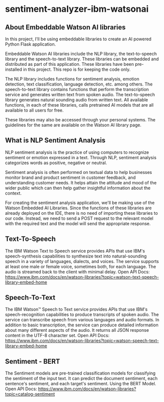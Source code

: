 # sentiment-analyzer-ibm-watsonai

## About Embeddable Watson AI libraries

In this project, I'll be using embeddable libraries to create an AI powered Python Flask application.

Embeddable Watson AI libraries include the NLP library, the text-to-speech library and the speech-to-text library. These libraries can be embedded and distributed as part of this application. These libraries have been pre-installed in this project. This repo is for keeping the code only.

The NLP library includes functions for sentiment analysis, emotion detection, text classification, language detection, etc. among others. The speech-to-text library contains functions that perform the transcription service and generates written text from spoken audio. The text-to-speech library generates natural sounding audio from written text. All available functions, in each of these libraries, calls pretrained AI models that are all available to all users for free.

These libraries may also be accessed through your personal systems. The guidelines for the same are available on the Watson AI library page.

## What is NLP Sentiment Analysis
NLP sentiment analysis is the practice of using computers to recognize sentiment or emotion expressed in a text. Through NLP, sentiment analysis categorizes words as positive, negative or neutral.

Sentiment analysis is often performed on textual data to help businesses monitor brand and product sentiment in customer feedback, and understanding customer needs. It helps attain the attitude and mood of the wider public which can then help gather insightful information about the context.

For creating the sentiment analysis application, we'll be making use of the Watson Embedded AI Libraries. Since the functions of these libraries are already deployed on the IDE, there is no need of importing these libraries to our code. Instead, we need to send a POST request to the relevant model with the required text and the model will send the appropriate response.

## Text-To-Speech
The IBM Watson Text to Speech service provides APIs that use IBM's speech-synthesis capabilities to synthesize text into natural-sounding speech in a variety of languages, dialects, and voices. The service supports at least one male or female voice, sometimes both, for each language. The audio is streamed back to the client with minimal delay. Open API Docs: https://www.ibm.com/docs/en/watson-libraries?topic=watson-text-speech-library-embed-home

## Speech-To-Text
The IBM Watson™ Speech to Text service provides APIs that use IBM's speech-recognition capabilities to produce transcripts of spoken audio. The service can transcribe speech from various languages and audio formats. In addition to basic transcription, the service can produce detailed information about many different aspects of the audio. It returns all JSON response content in the UTF-8 character set.
Open API Docs: https://www.ibm.com/docs/en/watson-libraries?topic=watson-speech-text-library-embed-home

## Sentiment - BERT
The Sentiment models are pre-trained classification models for classifying the sentiment of the input text. It can predict the document sentiment, each sentence's sentiment, and each target's sentiment. Using the BERT Model.
Open API Docs: https://www.ibm.com/docs/en/watson-libraries?topic=catalog-sentiment
